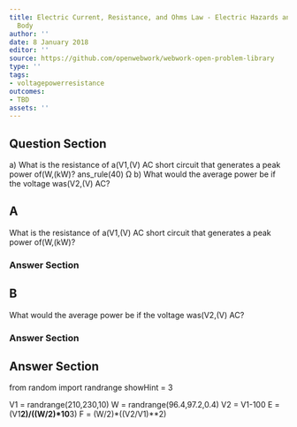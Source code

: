 ```yaml
---
title: Electric Current, Resistance, and Ohms Law - Electric Hazards and the Human
  Body
author: ''
date: 8 January 2018
editor: ''
source: https://github.com/openwebwork/webwork-open-problem-library
type: ''
tags:
- voltagepowerresistance
outcomes:
- TBD
assets: ''
---
```


## Question Section 

a) What is the resistance of a(V1,(V) AC short circuit that generates a peak power of(W,(kW)?
ans_rule(40) Ω
b) What would the average power be if the voltage was(V2,(V) AC?

## A
What is the resistance of a(V1,(V) AC short circuit that generates a peak power of(W,(kW)?
### Answer Section
## B
What would the average power be if the voltage was(V2,(V) AC?
### Answer Section


## Answer Section

from random import randrange
showHint = 3

V1 = randrange(210,230,10)
W = randrange(96.4,97.2,0.4)
V2 = V1-100
E = (V1**2)/((W/2)*10**3)
F = (W/2)*((V2/V1)**2)